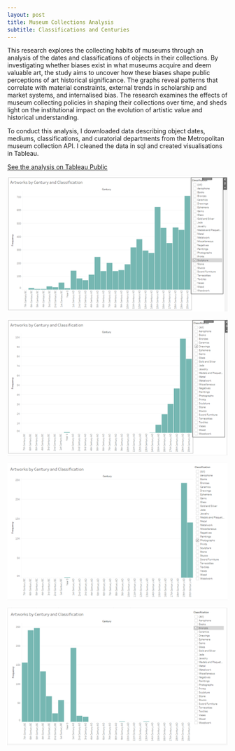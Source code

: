 ```yaml
---
layout: post
title: Museum Collections Analysis
subtitle: Classifications and Centuries
---
```

This research explores the collecting habits of museums through an analysis of the dates and classifications of objects in their collections. By investigating whether biases exist in what museums acquire and deem valuable art, the study aims to uncover how these biases shape public perceptions of art historical significance. The graphs reveal patterns that correlate with material constraints, external trends in scholarship and market systems, and internalised bias. The research examines the effects of museum collecting policies in shaping their collections over time, and sheds light on the institutional impact on the evolution of artistic value and historical understanding.

To conduct this analysis, I downloaded data describing object dates, mediums, classifications, and curatorial departments from the Metropolitan museum collection API. I cleaned the data in sql and created visualisations in Tableau. 


[See the analysis on Tableau Public]([https://static1.squarespace.com/static/5c89631011f78455879eedb6/t/5d1505b5ef1f3900016b6931/1561658808353/Forrest_Approaches+to+Digital+Preservation.pdf](https://public.tableau.com/views/Dashboard1_17113896990380/Dashboard1?:language=en-US&:sid=&:display_count=n&:origin=viz_share_link))

![Classifications_Sculpture](https://raw.githubusercontent.com/katforrest/katforrest.github.io/master/assets/img/Classifications_Sculpture.png)

![Classifications_Drawings](https://raw.githubusercontent.com/katforrest/katforrest.github.io/master/assets/img/Classifications_Drawings.png)

![Classifications_Photographs](https://raw.githubusercontent.com/katforrest/katforrest.github.io/master/assets/img/Classifications_Photographs.png)

![Classifications_Bronzes](https://raw.githubusercontent.com/katforrest/katforrest.github.io/master/assets/img/Classifications_Bronzes.png)
